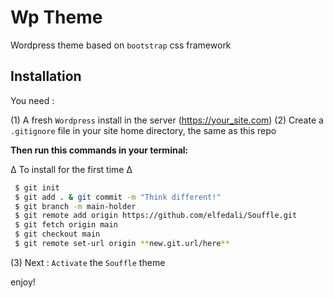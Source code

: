 # Wp Theme
Wordpress theme based on `bootstrap` css framework

## Installation

 You need :

 (1) A fresh `Wordpress` install  in the server  (https://your_site.com)
 (2) Create a `.gitignore` file in your site home directory, the same as this repo

**Then run this commands in your terminal:** 

∆ To install for the first time ∆

```sh
 $ git init
 $ git add . & git commit -m "Think different!"
 $ git branch -m main-holder
 $ git remote add origin https://github.com/elfedali/Souffle.git
 $ git fetch origin main 
 $ git checkout main  
 $ git remote set-url origin **new.git.url/here**
```

 (3) Next  : `Activate` the `Souffle` theme

 enjoy! 